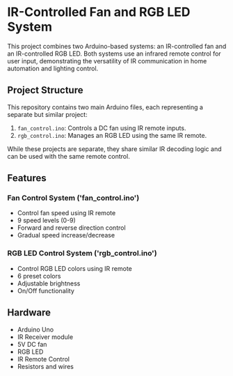 # IR-Controlled Fan and RGB LED System

This project combines two Arduino-based systems: an IR-controlled fan and an IR-controlled RGB LED. Both systems use an infrared remote control for user input, demonstrating the versatility of IR communication in home automation and lighting control.

## Project Structure

This repository contains two main Arduino files, each representing a separate but similar project:

1. `fan_control.ino`: Controls a DC fan using IR remote inputs.
2. `rgb_control.ino`: Manages an RGB LED using the same IR remote.

While these projects are separate, they share similar IR decoding logic and can be used with the same remote control.

## Features

### Fan Control System ('fan_control.ino')
- Control fan speed using IR remote
- 9 speed levels (0-9)
- Forward and reverse direction control
- Gradual speed increase/decrease

### RGB LED Control System ('rgb_control.ino')
- Control RGB LED colors using IR remote
- 6 preset colors
- Adjustable brightness
- On/Off functionality

## Hardware 

- Arduino Uno 
- IR Receiver module 
- 5V DC fan
- RGB LED
- IR Remote Control
- Resistors and wires 
